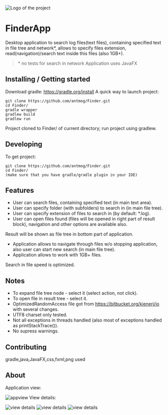 ![Logo of the project](https://lh4.googleusercontent.com/jMMn2i2lQv9cNeEmH-BKEdI9irUGCcsSA5Fx5TZ68MdT1Z0AXkCadXunA8aYhxVLFD1P38KcobikxFA=w1504-h871)
# FinderApp

Desktop application to search log files(text files), containing specified text in file tree and network*, allows to specify files extension, read(navigation)/search text inside this files (also 1GB+).
> \* no tests for search in network
> Application uses JavaFX


## Installing / Getting started
Download gradle: https://gradle.org/install
A quick way to launch project:

```shell
git clone https://github.com/antmog/Finder.git
cd Finder/
gradle wrapper
gradlew build
gradlew run
```

Project cloned to Finder/ of current directory; run project using gradlew.

## Developing

To get project:

```shell
git clone https://github.com/antmog/Finder.git
cd Finder/
(make sure that you have gradle/gradle plugin in your IDE)
```

## Features
* User can search files, containing specified text (in main text area).
* User can specify folder (with subfolders) to search in (in main file tree).
* User can specify extension of files to search in (by default: *.log).
* User can open files found (files will be opened in right part of result block), navigation and other options are available also.

Result will be shown as file tree in bottom part of application. 

* Application allows to navigate through files w/o stopping application, also user can start new search (in main file tree).
* Application allows to work with 1GB+ files.

Search in file speed is optimized.

## Notes
* To expand file tree node - select it (select action, not click).
* To open file in result tree - select it.
* OptimizedRandomAccess file got from https://bitbucket.org/kienerj/io with several changes.
* UTF8 charset only tested.
* Not all exceptions in threads handled (also most of exceptions handled as printStackTrace()).
* No supress warnings.

## Contributing

gradle,java,JavaFX,css,fxml,png used

## About 
Application view:

![appview](https://lh4.googleusercontent.com/hZ65TkQ82vRhEVNLhYWdBGF6874J2OJeCTmd9i8NDTL2_UZ9t2WiLyW5Vnk6d_RJRwk_bv91pWnPL6w=w1187-h822-rw)
View details:

![view details](https://lh4.googleusercontent.com/8uyKMN_8ssYZ4-DIsnu31pTn76T4vfzFT6XfE0dLABakDPfH-CSKTB604klmNvLZRJTmL0rZKSzjY-c=w1824-h822-rw)
![view details](https://lh5.googleusercontent.com/HOUxy9CIhNmrUFYbsCK6VKpo1skbyIdxgQFpTgJ2MZldKaTlY4iDcwdBia2T0zBmJcg_uiLH9OFy7Go=w1824-h822)
![view details](https://lh4.googleusercontent.com/eTR-_eRE93kbHqS8-GdwQRayG7W58FSAldBher0hG9gYpVgsGttAmsQJkALkqXsdDFES4hMf5hujREM=w1824-h822-rw)
